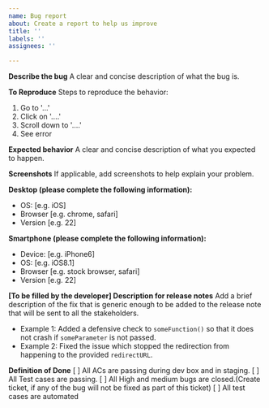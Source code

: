 ```yaml
---
name: Bug report
about: Create a report to help us improve
title: ''
labels: ''
assignees: ''

---
```


**Describe the bug**
A clear and concise description of what the bug is.

**To Reproduce**
Steps to reproduce the behavior:
1. Go to '...'
2. Click on '....'
3. Scroll down to '....'
4. See error

**Expected behavior**
A clear and concise description of what you expected to happen.

**Screenshots**
If applicable, add screenshots to help explain your problem.

**Desktop (please complete the following information):**
 - OS: [e.g. iOS]
 - Browser [e.g. chrome, safari]
 - Version [e.g. 22]

**Smartphone (please complete the following information):**
 - Device: [e.g. iPhone6]
 - OS: [e.g. iOS8.1]
 - Browser [e.g. stock browser, safari]
 - Version [e.g. 22]

**[To be filled by the developer] Description for release notes**
Add a brief description of the fix that is generic enough to be added to the release note that will be sent to all the stakeholders.
- Example 1: Added a defensive check to `someFunction()` so that it does not crash if `someParameter` is not passed.
- Example 2: Fixed the issue which stopped the redirection from happening to the provided `redirectURL`.

**Definition of Done**
[ ] All ACs are passing during dev box and in staging.
[ ] All Test cases are passing.
[ ] All High and medium bugs are closed.(Create ticket, if any of the bug will not be fixed as part of this ticket)
[ ] All test cases are automated
